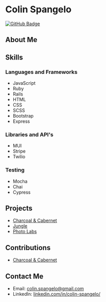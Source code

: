 # Colin Spangelo

[![GitHub Badge](https://img.shields.io/github/followers/codingMadeSimple?label=Follow&style=social)](https://github.com/codingMadeSimple)

## About Me


## Skills

### Languages and Frameworks
- JavaScript
- Ruby
- Rails
- HTML
- CSS
- SCSS
- Bootstrap
- Express

### Libraries and API's
- MUI
- Stripe
- Twilio

### Testing
- Mocha
- Chai
- Cypress

## Projects

- [Charcoal & Cabernet](https://github.com/codingMadeSimple/Charcoal-Cabernet)
- [Jungle](https://github.com/codingMadeSimple/jungle)
- [Photo Labs](https://github.com/codingMadeSimple/lastPhotoLabs)

## Contributions

- [Charcoal & Cabernet](https://github.com/codingMadeSimple/Charcoal-Cabernet)

## Contact Me

- Email: colin.spangelo@gmail.com
- LinkedIn: [linkedin.com/in/colin-spangelo/](https://linkedin.com/in/your-username)

<!--
**codingMadeSimple/codingMadeSimple** is a ✨ _special_ ✨ repository because its `README.md` (this file) appears on your GitHub profile.

Here are some ideas to get you started:

- 🔭 I’m currently working on ...
- 🌱 I’m currently learning ...
- 👯 I’m looking to collaborate on ...
- 🤔 I’m looking for help with ...
- 💬 Ask me about ...
- 📫 How to reach me: ...
- 😄 Pronouns: ...
- ⚡ Fun fact: ...
-->
